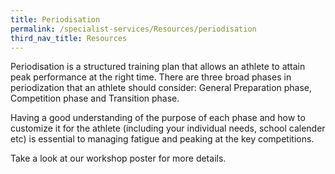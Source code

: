 ```yaml
---
title: Periodisation
permalink: /specialist-services/Resources/periodisation
third_nav_title: Resources
---
```

Periodisation is a structured training plan that allows an athlete to attain peak performance at the right time.  There are three broad phases in periodization that an athlete should consider: General Preparation phase, Competition phase and Transition phase.  

Having a good understanding of the purpose of each phase and how to customize it for the athlete (including your individual needs, school calender etc) is essential to managing fatigue and peaking at the key competitions.

Take a look at our workshop poster for more details.  [](/files/workshops-by-tp/Sports%20Leaders%20Workhop_Periodisation.pdf)
